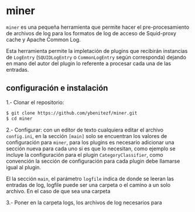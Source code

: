 # miner

```miner``` es una pequeña herramienta que permite hacer el pre-procesamiento de archivos de log para los formatos de log de acceso de Squid-proxy cache y Apache Common Log.

Esta herramienta permite la impletación de plugins que recibirán instancias de ```LogEntry``` (```SQUIDLogEntry``` o ```CommonLogEntry``` según corresponda) dejando en mano del autor del plugin lo referente a procesar cada una de las entradas.

## configuración e instalación

1.- Clonar el repositorio:
```bash
$ git clone https://github.com/ybenitezf/miner.git
$ cd miner
```
2.- Configurar: con un editor de texto cualquiera editar el archivo ```config.ini```, en la sección ```[main]``` solo se encuentran los valores de configuración para ```miner```, para los plugins es necesario adicionar una sección nueva para cada uno si es que lo necesitan, como ejemplo se incluye la configuración para el plugin ```CategoryClassifier```, como convención la sección de configuración para cada plugin debe llamarse igual al plugin.

El la sección ```main```, el parámetro ```logfile``` indica de donde se leeran las entradas de log, logfile puede ser una carpeta o el camino a un solo archivo. En el caso de que sea una carpeta 

3.- Poner en la carpeta logs, los archivos de log necesarios para 
